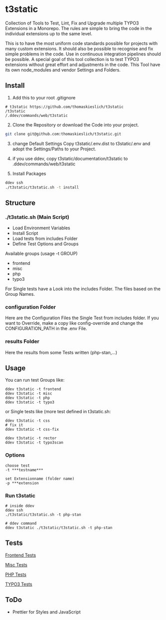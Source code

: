 # t3static
Collection of Tools to Test, Lint, Fix and Upgrade multiple TYPO3 Extensions in a Monorepo.
The rules are simple to bring the code in the individual extensions up to the same level.

This is to have the most uniform code standards possible for projects with many custom extensions.
It should also be possible to recognise and fix simple problems in the code.
Use in continuous integration pipelines should be possible.
A special goal of this tool collection is to test TYPO3 extensions without great effort and adjustments in the code.
This Tool have its own node_modules and vendor Settings and Folders.

## Install

1. Add this to your root .gitignore
```
# t3static https://github.com/thomaskieslich/t3static
/t3static
/.ddev/commands/web/t3static
```

2. Clone the Repository or download the Code into your project.

```bash
git clone git@github.com:thomaskieslich/t3static.git
```

3. change Default Settings
Copy t3static/.env.dist to t3static/.env and adopt the Settings/Paths to your Project.

4. if you use ddev, copy t3static/documentation/t3static to .ddev/commands/web/t3static

5. Install Packages
```bash
ddev ssh
./t3static/t3static.sh -t install
```

## Structure
### ./t3static.sh (Main Script)
- Load Environment Variables
- Install Script
- Load tests from includes Folder
- Define Test Options and Groups

Available groups (usage -t GROUP)
- frontend
- misc
- php
- typo3

For Single tests have a Look into the includes Folder.
The files based on the Group Names.

### configuration Folder
Here are the Configuration Files the Single Test from includes folder.
If you want to Override, make a copy like config-override and change
the CONFIGURATION_PATH in the .env File.

### results Folder
Here the results from some Tests written (php-stan,…)

## Usage
You can run test Groups like:
```
ddev t3static -t frontend
ddev t3static -t misc
ddev t3static -t php
ddev t3static -t typo3
```

or Single tests like (more test defined in t3static.sh:
```
ddev t3static -t css
# fix it
ddev t3static -t css-fix

ddev t3static -t rector
ddev t3static -t typo3scan
```

### Options
```
choose test
-t ***testname***

set Extensionname (folder name)
-p ***extension
```

### Run t3static
```
# inside ddev
ddev ssh
./t3static/t3static.sh -t php-stan

# ddev command
ddev t3static ./t3static/t3static.sh -t php-stan
```

## Tests
[Frontend Tests](documentation/tests-frontend.md)

[Misc Tests](documentation/tests-misc.md)

[PHP Tests](documentation/tests-php.md)

[TYPO3 Tests](documentation/tests-typo3.md)

## ToDo
- Prettier for Styles and JavaScript
